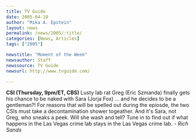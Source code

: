 ```yaml
---
title: TV Guide
date: 2005-04-10
author: "Mika A. Epstein"
layout: news
permalink: /news/2005/:title/
categories: [News, Articles]
tags: ["2005"]

newstitle: "Moment of the Week"
newsauthor: Staff  
newssource: TV Guide  
newsurl: http://www.tvguide.com/  

---
```

**CSI (Thursday, 9pm/ET, CBS)** Lusty lab rat Greg (Eric Szmanda) finally gets his chance to be naked with Sara (Jorja Fox) ... and he decides to be a gentleman?! For reasons that will be spelled out during the epiosde, the two CSIs must take a decontamination shower togeather. And it's Sara, not Greg, who sneaks a peek. Will she wash and tell? Tune in to find out if what happens in the Las Vegas crime lab stays in the Las Vegas crime lab. *- Rich Sands*

